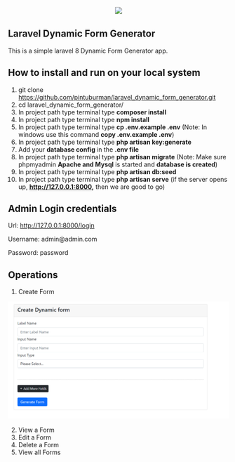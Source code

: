 <p align="center"><a href="https://laravel.com" target="_blank"><img src="https://raw.githubusercontent.com/laravel/art/master/logo-lockup/5%20SVG/2%20CMYK/1%20Full%20Color/laravel-logolockup-cmyk-red.svg" width="400"></a></p>

## Laravel Dynamic Form Generator
This is a simple laravel 8 Dynamic Form Generator app.

## How to install and run on your local system
1. git clone https://github.com/pintuburman/laravel_dynamic_form_generator.git
2. cd laravel_dynamic_form_generator/
3. In project path type terminal type **composer install**
4. In project path type terminal type **npm install**
5. In project path type terminal type **cp .env.example .env** (Note: In windows use this command **copy .env.example .env**)
6. In project path type terminal type **php artisan key:generate**
7. Add your **database config** in the **.env file**
8. In project path type terminal type **php artisan migrate** (Note: Make sure phpmyadmin **Apache and Mysql** is started and **database is created**)
9. In project path type terminal type **php artisan db:seed**
10. In project path type terminal type **php artisan serve** (if the server opens up, **http://127.0.0.1:8000,**  then we are good to go)

## Admin Login credentials
Url: http://127.0.0.1:8000/login

<p>Username: admin@admin.com<p>
<p>Password: password</p>

## Operations
1. Create Form

![plot](./public/step1.png)

2. View a Form
3. Edit a Form
4. Delete a Form
5. View all Forms
